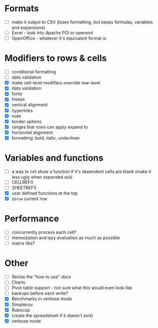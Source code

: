 # Formats
- [ ] make it output to CSV (loses formatting, but keeps formulas, variables and expansions)
- [ ] Excel - look into Apache POI or openxml
- [ ] OpenOffice - whatever it's equivalent format is

# Modifiers to rows & cells

- [ ] conditional formatting
- [ ] data validation
- [x] make cell-level modifiers override row-level
- [x] data validation
- [x] fonts
- [x] freeze
- [x] vertical alignment
- [x] hyperlinks
- [x] note
- [x] border options
- [x] ranges that rows can apply expand to
- [x] horizontal alignment
- [x] formatting: bold, italic, underlinen

# Variables and functions

- [ ] a way to not show a function if it's dependent cells are blank (make it less ugly when expanded out)
- [ ] CELLREF()
- [ ] SHEETREF()
- [x] user defined functions at the top
- [x] `$$row` current row

# Performance

- [ ] concurrently process each cell?
- [ ] memoization and lazy evaluation as much as possible
- [ ] matrix libs?

# Other

- [ ] Revise the "how to use" docs
- [ ] Charts
- [ ] Pivot table support - not sure what this would even look like
- [ ] backups before each write?
- [x] Benchmarks in verbose mode
- [x] Simplecov
- [X] Rubocop
- [x] create the spreadsheet if it doesn't exist
- [x] verbose mode
